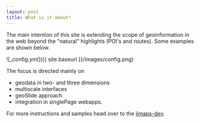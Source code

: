 ```yaml
---
layout: post
title: What is it about!
---
```


The main intention of this site is extending the scope of geoinformation in the web beyond the "natural" highlights (POI's and routes). Some examples are shown below.

![_config.yml]({{ site.baseurl }}/images/config.png)

The focus is directed mainly on 

* geodata in two- and three dimensions
* multiscale interfaces   
* geoSlide approach
* integration in singlePage webapps.

For more instructions and samples head over to the [iimaps-dev](http://iimaps.de/dev.html).
